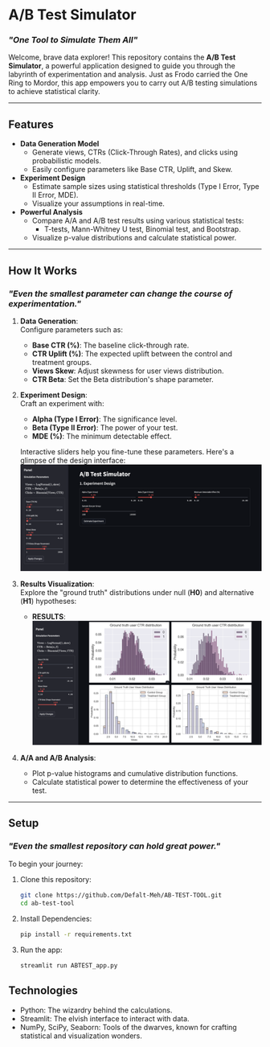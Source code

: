 # **A/B Test Simulator**
### _"One Tool to Simulate Them All"_

Welcome, brave data explorer! This repository contains the **A/B Test Simulator**, a powerful application designed to guide you through the labyrinth of experimentation and analysis. Just as Frodo carried the One Ring to Mordor, this app empowers you to carry out A/B testing simulations to achieve statistical clarity.

---

## **Features**
-  **Data Generation Model**
    - Generate views, CTRs (Click-Through Rates), and clicks using probabilistic models.
    - Easily configure parameters like Base CTR, Uplift, and Skew.
-  **Experiment Design**
    - Estimate sample sizes using statistical thresholds (Type I Error, Type II Error, MDE).
    - Visualize your assumptions in real-time.
-  **Powerful Analysis**
    - Compare A/A and A/B test results using various statistical tests:
        - T-tests, Mann-Whitney U test, Binomial test, and Bootstrap.
    - Visualize p-value distributions and calculate statistical power.

---

## **How It Works**
### _"Even the smallest parameter can change the course of experimentation."_

1. **Data Generation**:  
    Configure parameters such as:
    - **Base CTR (%)**: The baseline click-through rate.
    - **CTR Uplift (%)**: The expected uplift between the control and treatment groups.
    - **Views Skew**: Adjust skewness for user views distribution.
    - **CTR Beta**: Set the Beta distribution's shape parameter.


2. **Experiment Design**:  
    Craft an experiment with:
    - **Alpha (Type I Error)**: The significance level.
    - **Beta (Type II Error)**: The power of your test.
    - **MDE (%)**: The minimum detectable effect.

    Interactive sliders help you fine-tune these parameters. Here's a glimpse of the design interface:  
    ![Experiment Design Panel](./images/a.png)

3. **Results Visualization**:  
    Explore the "ground truth" distributions under null (**H0**) and alternative (**H1**) hypotheses:
    - **RESULTS**:  
        ![CTR Distribution](./images/b.png)


4. **A/A and A/B Analysis**:  
    - Plot p-value histograms and cumulative distribution functions.
    - Calculate statistical power to determine the effectiveness of your test.

---

## **Setup**
### _"Even the smallest repository can hold great power."_

To begin your journey:
1. Clone this repository:
   ```bash
   git clone https://github.com/Defalt-Meh/AB-TEST-TOOL.git
   cd ab-test-tool

2. Install Dependencies:
   ```bash
   pip install -r requirements.txt

3. Run the app:
   ```bash
   streamlit run ABTEST_app.py

## **Technologies**

- Python: The wizardry behind the calculations.
- Streamlit: The elvish interface to interact with data.
- NumPy, SciPy, Seaborn: Tools of the dwarves, known for crafting statistical and visualization wonders.
   
   
